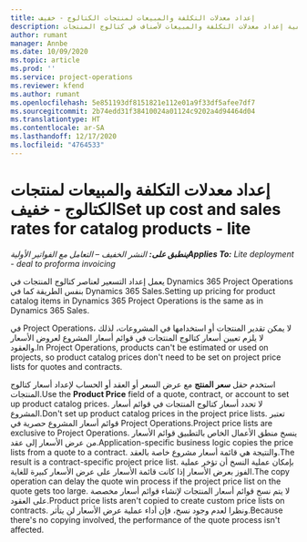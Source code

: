 ```yaml
---
title: إعداد معدلات التكلفة والمبيعات لمنتجات الكتالوج - خفيف
description: يقدم هذا الموضوع معلومات حول كيفية إعداد معدلات التكلفة والمبيعات لأصناف في كتالوج المنتجات.
author: rumant
manager: Annbe
ms.date: 10/09/2020
ms.topic: article
ms.prod: ''
ms.service: project-operations
ms.reviewer: kfend
ms.author: rumant
ms.openlocfilehash: 5e851193df8151821e112e01a9f33df5afee7df7
ms.sourcegitcommit: 2b74edd31f38410024a01124c9202a4d94464d04
ms.translationtype: HT
ms.contentlocale: ar-SA
ms.lasthandoff: 12/17/2020
ms.locfileid: "4764533"
---
```

# <a name="set-up-cost-and-sales-rates-for-catalog-products---lite"></a><span data-ttu-id="25407-103">إعداد معدلات التكلفة والمبيعات لمنتجات الكتالوج - خفيف</span><span class="sxs-lookup"><span data-stu-id="25407-103">Set up cost and sales rates for catalog products - lite</span></span>

<span data-ttu-id="25407-104">_**ينطبق على:** النشر الخفيف – التعامل مع الفواتير الأولية_</span><span class="sxs-lookup"><span data-stu-id="25407-104">_**Applies To:** Lite deployment - deal to proforma invoicing_</span></span>


<span data-ttu-id="25407-105">يعمل إعداد التسعير لعناصر كتالوج المنتجات في Dynamics 365 Project Operations بنفس الطريقة كما في Dynamics 365 Sales.</span><span class="sxs-lookup"><span data-stu-id="25407-105">Setting up pricing for product catalog items in Dynamics 365 Project Operations is the same as in Dynamics 365 Sales.</span></span>

<span data-ttu-id="25407-106">في Project Operations، لا يمكن تقدير المنتجات أو استخدامها في المشروعات، لذلك لا يلزم تعيين أسعار كتالوج المنتجات في قوائم أسعار المشروع لعروض الأسعار والعقود.</span><span class="sxs-lookup"><span data-stu-id="25407-106">In Project Operations, products can't be estimated or used on projects, so product catalog prices don't need to be set on project price lists for quotes and contracts.</span></span>

<span data-ttu-id="25407-107">استخدم حقل **سعر المنتج** مع عرض السعر أو العقد أو الحساب لإعداد أسعار كتالوج المنتجات.</span><span class="sxs-lookup"><span data-stu-id="25407-107">Use the **Product Price** field of a quote, contract, or account to set up product catalog prices.</span></span> <span data-ttu-id="25407-108">لا تحدد أسعار كتالوج المنتجات في قوائم أسعار المشروع.</span><span class="sxs-lookup"><span data-stu-id="25407-108">Don't set up product catalog prices in the project price lists.</span></span> <span data-ttu-id="25407-109">تعتبر قوائم أسعار المشروع حصرية في Project Operations.</span><span class="sxs-lookup"><span data-stu-id="25407-109">Project price lists are exclusive to Project Operations.</span></span> <span data-ttu-id="25407-110">ينسخ منطق الأعمال الخاص بالتطبيق قوائم الأسعار من عرض الأسعار إلى عقد.</span><span class="sxs-lookup"><span data-stu-id="25407-110">Application-specific business logic copies the price lists from a quote to a contract.</span></span> <span data-ttu-id="25407-111">والنتيجة هي قائمة أسعار مشروع خاصة بالعقد.</span><span class="sxs-lookup"><span data-stu-id="25407-111">The result is a contract-specific project price list.</span></span> <span data-ttu-id="25407-112">بإمكان عملية النسخ أن تؤخر عملية الفوز بعرض الأسعار إذا كانت قائمة الأسعار على عرض الأسعار كبيرة للغاية.</span><span class="sxs-lookup"><span data-stu-id="25407-112">The copy operation can delay the quote win process if the project price list on the quote gets too large.</span></span> <span data-ttu-id="25407-113">لا يتم نسخ قوائم أسعار المنتجات لإنشاء قوائم أسعار مخصصة على العقود.</span><span class="sxs-lookup"><span data-stu-id="25407-113">Product price lists aren't copied to create custom price lists on contracts.</span></span> <span data-ttu-id="25407-114">ونظرا لعدم وجود نسخ، فإن أداء عملية عرض الأسعار لن يتأثر.</span><span class="sxs-lookup"><span data-stu-id="25407-114">Because there's no copying involved, the performance of the quote process isn't affected.</span></span>

